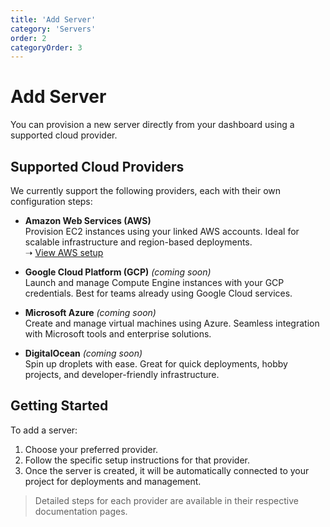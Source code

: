 ```yaml
---
title: 'Add Server'
category: 'Servers'
order: 2
categoryOrder: 3
---
```


# Add Server

You can provision a new server directly from your dashboard using a supported
cloud provider.

## Supported Cloud Providers

We currently support the following providers, each with their own configuration
steps:

- **Amazon Web Services (AWS)**  
  Provision EC2 instances using your linked AWS accounts. Ideal for scalable
  infrastructure and region-based deployments.  
  ➝ [View AWS setup](<./add-server-(aws)>)

- **Google Cloud Platform (GCP)** _(coming soon)_  
  Launch and manage Compute Engine instances with your GCP credentials. Best for
  teams already using Google Cloud services.

- **Microsoft Azure** _(coming soon)_  
  Create and manage virtual machines using Azure. Seamless integration with
  Microsoft tools and enterprise solutions.

- **DigitalOcean** _(coming soon)_  
  Spin up droplets with ease. Great for quick deployments, hobby projects, and
  developer-friendly infrastructure.

## Getting Started

To add a server:

1. Choose your preferred provider.
2. Follow the specific setup instructions for that provider.
3. Once the server is created, it will be automatically connected to your
   project for deployments and management.

> Detailed steps for each provider are available in their respective
> documentation pages.
